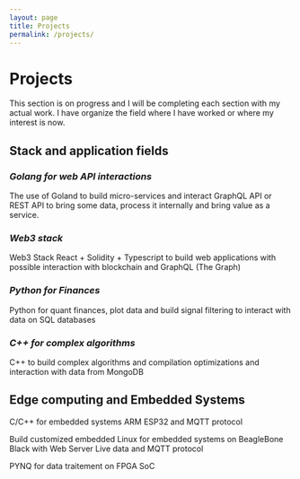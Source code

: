 ```yaml
---
layout: page
title: Projects
permalink: /projects/
---
```


# Projects

This section is on progress and I will be completing each section with my actual work. 
I have organize the field where I have worked or where my interest is now. 

## Stack and application fields

### *Golang for web API interactions*

The use of Goland to build micro-services and interact  GraphQL API or  REST API to bring some data, process it internally and bring value as a service. 

### *Web3 stack*

Web3 Stack React + Solidity + Typescript to build web applications with possible interaction with blockchain and GraphQL (The Graph)

### *Python for Finances*

Python for quant finances, plot data and build signal filtering to interact with data on SQL databases

### *C++ for complex algorithms*

C++ to build complex algorithms and compilation optimizations and interaction with data from MongoDB

## Edge computing and Embedded Systems

C/C++ for embedded systems ARM ESP32 and MQTT protocol

Build customized embedded Linux for embedded systems on BeagleBone Black with Web Server Live data and MQTT protocol

PYNQ for data traitement on FPGA SoC
